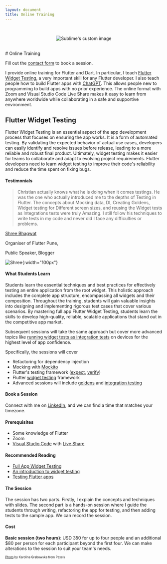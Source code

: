 ```yaml
---
layout: document
title: Online Training
---
```

<br>

<p align="center">
  <img src="/assets/images/documents/training.jpg" alt="Sublime's custom image"/>
</p>

<br>
# Online Training

Fill out the [contact form](/contact) to book a session.

I provide online training for Flutter and Dart. In particular, I teach [Flutter Widget Testing](https://docs.flutter.dev/cookbook/testing/widget/introduction), a very important skill for any Flutter developer. I also teach people how to build Flutter apps with [ChatGPT](https://openai.com/blog/chatgpt). This allows people new to programming to build apps with no prior experience. The online format with Zoom and Visual Studio Code Live Share makes it easy to learn from anywhere worldwide while collaborating in a safe and supportive environment.

## Flutter Widget Testing
Flutter Widget Testing is an essential aspect of the app development process that focuses on ensuring the app works. It is a form of automated testing. By validating the expected behavior of actual use cases, developers can easily identify and resolve issues before release, leading to a more reliable and robust final product. Ultimately, widget testing makes it easier for teams to collaborate and adapt to evolving project requirements. Flutter developers need to learn widget testing to improve their code's reliability and reduce the time spent on fixing bugs.

#### Testimonials

> Christian actually knows what he is doing when it comes testings. He was the one who actually introduced me to the depths of Testing in Flutter. The concepts about Mocking data, DI, Creating Goldens, Widget testing for Different screen sizes, and reusing the Widget tests as Integrations tests were truly Amazing. I still follow his techniques to write tests in my code and never did I face any difficulties or problems.  

[Shree Bhagwat](https://twitter.com/shreebhagwat94)

Organiser of Flutter Pune, 

Public Speaker, Blogger

![Shree](/assets/images/documents/shree.webp){:width="100px"}

#### What Students Learn
Students learn the essential techniques and best practices for effectively testing an entire application from the root widget. This holistic approach includes the complete app structure, encompassing all widgets and their composition. Throughout the training, students will gain valuable insights into designing and implementing rigorous test cases that cover various scenarios. By mastering full app Flutter Widget Testing, students learn the skills to develop high-quality, reliable, scalable applications that stand out in the competitive app market.

Subsequent sessions will take the same approach but cover more advanced topics like [running widget tests as integration tests](https://www.christianfindlay.com/blog/flutter-integration-tests) on devices for the highest level of app confidence.

Specifically, the sessions will cover
- Refactoring for dependency injection
- Mocking with [Mockito](https://pub.dev/packages/mockito)
- Flutter's testing framework ([expect](https://api.flutter.dev/flutter/flutter_test/expect.html), [verify](https://pub.dev/documentation/mockito/latest/mockito/verify.html))
- Flutter [widget testing](https://api.flutter.dev/flutter/flutter_test/WidgetTester-class.html) framework
- Advanced sessions will include [goldens](https://api.flutter.dev/flutter/flutter_test/matchesGoldenFile.html) and [integration testing](https://docs.flutter.dev/cookbook/testing/integration/introduction)

#### Book a Session
Connect with me on [LinkedIn](https://www.linkedin.com/in/christian-findlay), and we can find a time that matches your timezone.

#### Prerequisites
- Some knowledge of Flutter
- Zoom
- [Visual Studio Code](https://code.visualstudio.com/) with [Live Share](https://code.visualstudio.com/learn/collaboration/live-share)

#### Recommended Reading
- [Full App Widget Testing](/blog/flutter_full_app_widget_testing)
- [An introduction to widget testing](https://docs.flutter.dev/cookbook/testing/widget/introduction)
- [Testing Flutter apps](https://docs.flutter.dev/testing)

#### The Session
The session has two parts. Firstly, I explain the concepts and techniques with slides. The second part is a hands-on session where I guide the students through writing, refactoring the app for testing, and then adding tests to the sample app. We can record the session.

#### Cost
**Basic session (two hours)**: USD 350 for up to four people and an additional $80 per person for each participant beyond the first four. We can make alterations to the session to suit your team's needs.

<sub><sup>[Photo](https://www.pexels.com/photo/crop-woman-with-laptop-and-dumbbell-on-sports-mat-4498362/) by Karolina Grabowska from Pexels</sup></sub>